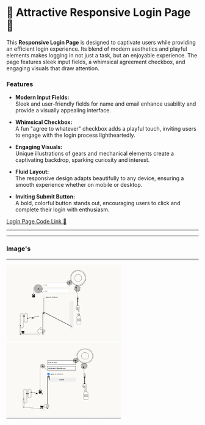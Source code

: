 # 🌟 Attractive Responsive Login Page 🌟

This **Responsive Login Page** is designed to captivate users while providing an efficient login experience. Its blend of modern aesthetics and playful elements makes logging in not just a task, but an enjoyable experience. The page features sleek input fields, a whimsical agreement checkbox, and engaging visuals that draw attention.

### Features

- **Modern Input Fields:**  
  Sleek and user-friendly fields for name and email enhance usability and provide a visually appealing interface.

- **Whimsical Checkbox:**  
  A fun "agree to whatever" checkbox adds a playful touch, inviting users to engage with the login process lightheartedly.

- **Engaging Visuals:**  
  Unique illustrations of gears and mechanical elements create a captivating backdrop, sparking curiosity and interest.

- **Fluid Layout:**  
  The responsive design adapts beautifully to any device, ensuring a smooth experience whether on mobile or desktop.

- **Inviting Submit Button:**  
  A bold, colorful button stands out, encouraging users to click and complete their login with enthusiasm.


[Login Page Code Link 🔗 ](https://github.com/programmingpioneer/Login-Page-s-/tree/d46df5a110a295a803b3842aeb55ddac30d4ff8b/Responsive%20Login%20Page)
  

<hr><hr>

### Image's

<hr>
<img src="https://github.com/programmingpioneer/Login-Page-s-/blob/c8a243b0fbb49ecd776d4ddcdad61a71f2aa8587/Responsive%20Login%20Page/Output.png" width="300" height="200" />
<img src="https://github.com/programmingpioneer/Login-Page-s-/blob/8faec7571821c1fe41dbe65d076c4d424d55c973/Responsive%20Login%20Page/CodeOutput.png" width="300" height="200" />

